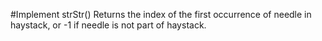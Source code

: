#Implement strStr()
Returns the index of the first occurrence of needle in haystack, or -1 if needle
is not part of haystack.

